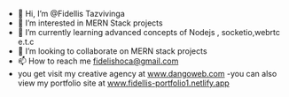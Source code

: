 - 👋 Hi, I’m @Fidellis Tazvivinga
- 👀 I’m interested in MERN Stack projects
- 🌱 I’m currently learning advanced concepts of Nodejs , socketio,webrtc e.t.c
- 💞️ I’m looking to collaborate on MERN stack projects
- 📫 How to reach me fidelishoca@gmail.com
- you get visit my creative agency at www.dangoweb.com
-you can also view my portfolio site at www.fidellis-portfolio1.netlify.app

